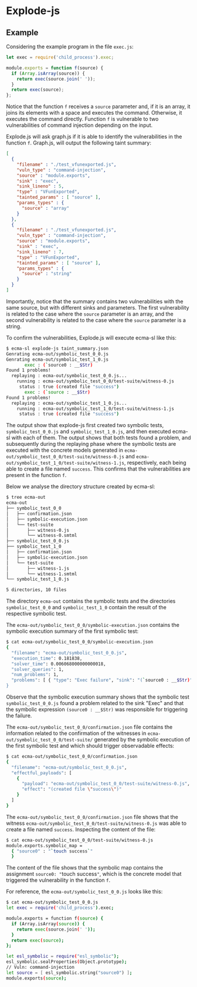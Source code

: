 # Explode-js

## Example

Considering the example program in the file `exec.js`:

```javascript
let exec = require('child_process').exec;

module.exports = function f(source) {
  if (Array.isArray(source)) {
    return exec(source.join(' '));
  }
  return exec(source);
};
```

Notice that the function `f` receives a `source` parameter and, if it is an
array, it joins its elements with a space and executes the command.
Otherwise, it executes the command directly. Function `f` is vulnerable to
two vulnerabilities of command injection depending on the input.

Explode.js will ask graph.js if it is able to identify the vulnerabilities
in the function `f`. Graph.js, will output the following taint summary:

```json
[
  {
    "filename" : "./test_vfunexported.js",
    "vuln_type" : "command-injection",
    "source" : "module.exports",
    "sink" : "exec",
    "sink_lineno" : 5,
    "type" : "VFunExported",
    "tainted_params" : [ "source" ],
    "params_types" : {
      "source" : "array"
    }
  },
  {
    "filename" : "./test_vfunexported.js",
    "vuln_type" : "command-injection",
    "source" : "module.exports",
    "sink" : "exec",
    "sink_lineno" : 7,
    "type" : "VFunExported",
    "tainted_params" : [ "source" ],
    "params_types" : {
      "source" : "string"
    }
  }
]
```

Importantly, notice that the summary contains two vulnerabilities with the
same source, but with different sinks and parameters. The first vulnerability
is related to the case where the `source` parameter is an array, and the second
vulnerability is related to the case where the `source` parameter is a string.

To confirm the vulnerabilities, Explode.js will execute ecma-sl like this:

```sh
$ ecma-sl explode-js taint_summary.json
Genrating ecma-out/symbolic_test_0_0.js
Genrating ecma-out/symbolic_test_1_0.js
       exec : (`source0 : __$Str)
Found 1 problems!
  replaying : ecma-out/symbolic_test_0_0.js...
    running : ecma-out/symbolic_test_0_0/test-suite/witness-0.js
     status : true (created file "success")
       exec : (`source : __$Str)
Found 1 problems!
  replaying : ecma-out/symbolic_test_1_0.js...
    running : ecma-out/symbolic_test_1_0/test-suite/witness-1.js
     status : true (created file "success")
```

The output show that explode-js first created two symbolic tests, `symbolic_test_0_0.js`
and `symbolic_test_1_0.js`, and then executed ecma-sl with each of them. The output
shows that both tests found a problem, and subsequently during the replaying phase
where the symbolic tests are executed with the concrete models generated in
`ecma-out/symbolic_test_0_0/test-suite/witness-0.js` and `ecma-out/symbolic_test_1_0/test-suite/witness-1.js`,
respectively, each being able to create a file named `success`. This confirms that
the vulnerabilities are present in the function `f`.

Below we analyse the directory structure created by ecma-sl:

```sh
$ tree ecma-out
ecma-out
├── symbolic_test_0_0
│   ├── confirmation.json
│   ├── symbolic-execution.json
│   └── test-suite
│       ├── witness-0.js
│       └── witness-0.smtml
├── symbolic_test_0_0.js
├── symbolic_test_1_0
│   ├── confirmation.json
│   ├── symbolic-execution.json
│   └── test-suite
│       ├── witness-1.js
│       └── witness-1.smtml
└── symbolic_test_1_0.js

5 directories, 10 files
```

The directory `ecma-out` contains the symbolic tests and the directories
`symbolic_test_0_0` and `symbolic_test_1_0` contain the result of the respective
symbolic test.

The `ecma-out/symbolic_test_0_0/symbolic-execution.json` contains the symbolic
execution summary of the first symbolic test:

<!-- $MDX non-deterministic=command -->
```sh
$ cat ecma-out/symbolic_test_0_0/symbolic-execution.json
{
  "filename": "ecma-out/symbolic_test_0_0.js",
  "execution_time": 0.181838,
  "solver_time": 0.006068000000000018,
  "solver_queries": 1,
  "num_problems": 1,
  "problems": [ { "type": "Exec failure", "sink": "(`source0 : __$Str)" } ]
}
```

Observe that the symbolic execution summary shows that the symbolic test
`symbolic_test_0_0.js` found a problem related to the sink "Exec" and that
the symbolic expression `(source0 : __$Str)` was responsible for triggering
the failure.

The `ecma-out/symbolic_test_0_0/confirmation.json` file contains the information
related to the confirmation of the witnesses in `ecma-out/symbolic_test_0_0/test-suite/`
generated by the symbolic execution of the first symbolic test and which
should trigger observadable effects:

```sh
$ cat ecma-out/symbolic_test_0_0/confirmation.json
{
  "filename": "ecma-out/symbolic_test_0_0.js",
  "effectful_payloads": [
    {
      "payload": "ecma-out/symbolic_test_0_0/test-suite/witness-0.js",
      "effect": "(created file \"success\")"
    }
  ]
}
```

The `ecma-out/symbolic_test_0_0/confirmation.json` file shows that the
witness `ecma-out/symbolic_test_0_0/test-suite/witness-0.js` was able to
create a file named `success`. Inspecting the content of the file:

```sh
$ cat ecma-out/symbolic_test_0_0/test-suite/witness-0.js
module.exports.symbolic_map =
  { "source0" : "`touch success`"
  }
```

The content of the file shows that the symbolic map contains the assignment
`source0: "`touch success`"`, which is the concrete model that triggered the
vulnerability in the function `f`.

For reference, the `ecma-out/symbolic_test_0_0.js` looks like this:

```sh
$ cat ecma-out/symbolic_test_0_0.js
let exec = require('child_process').exec;

module.exports = function f(source) {
  if (Array.isArray(source)) {
    return exec(source.join(' '));
  }
  return exec(source);
};

let esl_symbolic = require("esl_symbolic");
esl_symbolic.sealProperties(Object.prototype);
// Vuln: command-injection
let source = [ esl_symbolic.string("source0") ];
module.exports(source);
```
